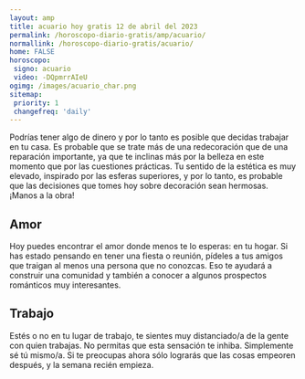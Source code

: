 ```yaml
---
layout: amp
title: acuario hoy gratis 12 de abril del 2023 
permalink: /horoscopo-diario-gratis/amp/acuario/
normallink: /horoscopo-diario-gratis/acuario/
home: FALSE
horoscopo:
 signo: acuario
 video: -DQpmrrAIeU
ogimg: /images/acuario_char.png
sitemap:
 priority: 1
 changefreq: 'daily'
---
```



Podrías tener algo de dinero y por lo tanto es posible que decidas trabajar en tu casa. Es probable que se trate más de una redecoración que de una reparación importante, ya que te inclinas más por la belleza en este momento que por las cuestiones prácticas. Tu sentido de la estética es muy elevado, inspirado por las esferas superiores, y por lo tanto, es probable que las decisiones que tomes hoy sobre decoración sean hermosas. ¡Manos a la obra!

## Amor

Hoy puedes encontrar el amor donde menos te lo esperas: en tu hogar. Si has estado pensando en tener una fiesta o reunión, pídeles a tus amigos que traigan al menos una persona que no conozcas. Eso te ayudará a construir una comunidad y también a conocer a algunos prospectos románticos muy interesantes.

## Trabajo

Estés o no en tu lugar de trabajo, te sientes muy distanciado/a de la gente con quien trabajas. No permitas que esta sensación te inhiba. Simplemente sé tú mismo/a. Si te preocupas ahora sólo lograrás que las cosas empeoren después, y la semana recién empieza.